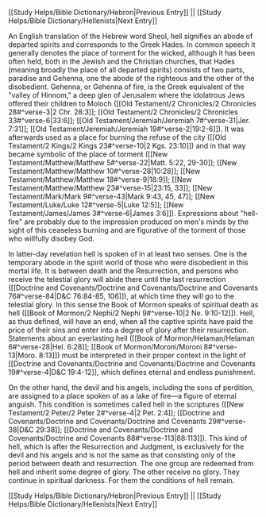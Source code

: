 [[Study Helps/Bible Dictionary/Hebron|Previous Entry]]  ||  [[Study Helps/Bible Dictionary/Hellenists|Next Entry]]

 An English translation of the Hebrew word Sheol, hell signifies an abode of departed spirits and corresponds to the Greek Hades. In common speech it generally denotes the place of torment for the wicked, although it has been often held, both in the Jewish and the Christian churches, that Hades (meaning broadly the place of all departed spirits) consists of two parts, paradise and Gehenna, one the abode of the righteous and the other of the disobedient. Gehenna, or Gehenna of fire, is the Greek equivalent of the "valley of Hinnom," a deep glen of Jerusalem where the idolatrous Jews offered their children to Moloch ([[Old Testament/2 Chronicles/2 Chronicles 28#^verse-3|2 Chr. 28:3]]; [[Old Testament/2 Chronicles/2 Chronicles 33#^verse-6|33:6]]; [[Old Testament/Jeremiah/Jeremiah 7#^verse-31|Jer. 7:31]]; [[Old Testament/Jeremiah/Jeremiah 19#^verse-2|19:2-6]]). It was afterwards used as a place for burning the refuse of the city ([[Old Testament/2 Kings/2 Kings 23#^verse-10|2 Kgs. 23:10]]) and in that way became symbolic of the place of torment ([[New Testament/Matthew/Matthew 5#^verse-22|Matt. 5:22, 29-30]]; [[New Testament/Matthew/Matthew 10#^verse-28|10:28]]; [[New Testament/Matthew/Matthew 18#^verse-9|18:9]]; [[New Testament/Matthew/Matthew 23#^verse-15|23:15, 33]]; [[New Testament/Mark/Mark 9#^verse-43|Mark 9:43, 45, 47]]; [[New Testament/Luke/Luke 12#^verse-5|Luke 12:5]]; [[New Testament/James/James 3#^verse-6|James 3:6]]). Expressions about "hell-fire" are probably due to the impression produced on men's minds by the sight of this ceaseless burning and are figurative of the torment of those who willfully disobey God.

 In latter-day revelation hell is spoken of in at least two senses. One is the temporary abode in the spirit world of those who were disobedient in this mortal life. It is between death and the Resurrection, and persons who receive the telestial glory will abide there until the last resurrection ([[Doctrine and Covenants/Doctrine and Covenants/Doctrine and Covenants 76#^verse-84|D&C 76:84-85, 106]]), at which time they will go to the telestial glory. In this sense the Book of Mormon speaks of spiritual death as hell ([[Book of Mormon/2 Nephi/2 Nephi 9#^verse-10|2 Ne. 9:10-12]]). Hell, as thus defined, will have an end, when all the captive spirits have paid the price of their sins and enter into a degree of glory after their resurrection. Statements about an everlasting hell ([[Book of Mormon/Helaman/Helaman 6#^verse-28|Hel. 6:28]]; [[Book of Mormon/Moroni/Moroni 8#^verse-13|Moro. 8:13]]) must be interpreted in their proper context in the light of [[Doctrine and Covenants/Doctrine and Covenants/Doctrine and Covenants 19#^verse-4|D&C 19:4-12]], which defines eternal and endless punishment.

 On the other hand, the devil and his angels, including the sons of perdition, are assigned to a place spoken of as a lake of fire—a figure of eternal anguish. This condition is sometimes called hell in the scriptures ([[New Testament/2 Peter/2 Peter 2#^verse-4|2 Pet. 2:4]]; [[Doctrine and Covenants/Doctrine and Covenants/Doctrine and Covenants 29#^verse-38|D&C 29:38]]; [[Doctrine and Covenants/Doctrine and Covenants/Doctrine and Covenants 88#^verse-113|88:113]]). This kind of hell, which is after the Resurrection and Judgment, is exclusively for the devil and his angels and is not the same as that consisting only of the period between death and resurrection. The one group are redeemed from hell and inherit some degree of glory. The other receive no glory. They continue in spiritual darkness. For them the conditions of hell remain.

[[Study Helps/Bible Dictionary/Hebron|Previous Entry]]  ||  [[Study Helps/Bible Dictionary/Hellenists|Next Entry]]